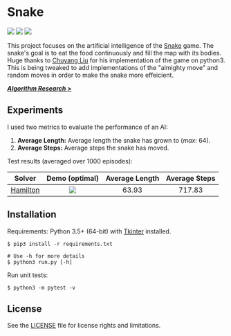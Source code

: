 # Snake

[![][badge-travis]][build-travis] [![][badge-appveyor]][build-appveyor] ![][badge-python]

This project focuses on the artificial intelligence of the [Snake][wiki-snake] game. The snake's goal is to eat the food continuously and fill the map with its bodies. Huge thanks to [Chuyang Liu][Chuyang-Liu] for his implementation of the game on python3. This is being tweaked to add implementations of the "almighty move" and random moves in order to make the snake more effeicient. 

***[Algorithm Research >][doc-algorithms]***

## Experiments

I used two metrics to evaluate the performance of an AI:

1. **Average Length:** Average length the snake has grown to (*max:* 64).
2. **Average Steps:** Average steps the snake has moved.

Test results (averaged over 1000 episodes):

| Solver | Demo (optimal) | Average Length | Average Steps |
| :----: | :------------: | :------------: | :-----------: |
|[Hamilton][doc-hamilton]|![][demo-hamilton]|63.93|717.83|

## Installation

Requirements: Python 3.5+ (64-bit) with [Tkinter][doc-tkinter] installed.

```
$ pip3 install -r requirements.txt

# Use -h for more details
$ python3 run.py [-h]
```

Run unit tests:

```
$ python3 -m pytest -v
```

## License

See the [LICENSE](./LICENSE) file for license rights and limitations.


[snake-proj-old]: https://github.com/chuyangliu/Snake/tree/7227f5e0f3185b07e9e3de1ac5c19a17b9de3e3c

[build-travis]: https://travis-ci.org/chuyangliu/Snake
[build-appveyor]: https://ci.appveyor.com/project/chuyangliu/snake/branch/master
[badge-travis]: https://travis-ci.org/chuyangliu/Snake.svg?branch=dev_refactor
[badge-appveyor]: https://ci.appveyor.com/api/projects/status/d4agff8ef7d9tfxh/branch/master?svg=true
[badge-python]: https://img.shields.io/badge/python-3.5%2C%203.6-blue.svg

[wiki-snake]: https://en.wikipedia.org/wiki/Snake_(video_game)
[doc-tkinter]: https://docs.python.org/3.6/library/tkinter.html
[doc-algorithms]: https://drive.google.com/file/d/1FH6NLQPb8pSsNYN9Uz0NCItUayFHZlZu/view?usp=sharing
[doc-greedy]: ./docs/algorithms.md#greedy-solver
[doc-hamilton]: ./docs/algorithms.md#hamilton-solver
[doc-dqn]: ./docs/algorithms.md#dqn-solver

[demo-hamilton]: ./images/solver_hamilton.gif
[Chuyang-Liu]: https://github.com/chuyangliu
